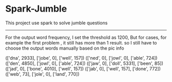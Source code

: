 # Spark-Jumble
This project use spark to solve jumble questions


---------------------------
For the output word frequency, I set the threshold as 1200,
But for cases, for example the first problem , it still has more than 1 result.
so I still have to choose the output words manually based on the pic info


(['dna', 2933], ['jobe', 0], ['well', 157])
(['ned', 0], ['jowl', 0], ['able', 724])
(['den', 4850], ['jowl', 0], ['able', 724])
(['jaw', 0], ['doll', 5331], ['been', 85])
(['jad', 0], ['bone', 4010], ['well', 157])
(['jab', 0], ['well', 157], ['done', 772])
(['web', 73], ['jole', 0], ['land', 770])